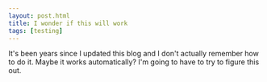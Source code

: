 ```yaml
---
layout: post.html
title: I wonder if this will work
tags: [testing]
---
```


It's been years since I updated this blog and I don't actually remember how to do it. Maybe it works automatically? I'm going to have to try to figure this out.
